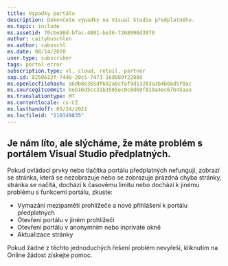 ```yaml
---
title: Výpadky portálu
description: Dokončete výpadky na Visual Studio předplatného.
ms.topic: include
ms.assetid: 70cbe98d-bfac-4801-be36-7268990d3870
author: caitybuschlen
ms.author: cabuschl
ms.date: 08/14/2020
user.type: subscriber
tags: portal-error
subscription.type: vl, cloud, retail, partner
sap.id: 8250612f-7446-20c5-7473-16d089f2280d
ms.openlocfilehash: a6db8e365df692a0cfaf9d13203a3b4b6bd5f0ac
ms.sourcegitcommit: beb16d5cc31b3565ec0c8d69f819a4ec67b45aae
ms.translationtype: MT
ms.contentlocale: cs-CZ
ms.lasthandoff: 05/24/2021
ms.locfileid: "110349835"
---
```

## <a name="were-sorry-to-hear-that-youre-experiencing-an-issue-with-the-visual-studio-subscriptions-portal"></a>Je nám líto, ale slýcháme, že máte problém s portálem Visual Studio předplatných. 

Pokud ovládací prvky nebo tlačítka portálu předplatných nefungují, zobrazí se stránka, která se nezobrazuje nebo se zobrazuje prázdná chyba stránky, stránka se načítá, dochází k časovému limitu nebo dochází k jinému problému s funkcemi portálu, zkuste: 

* Vymazání mezipaměti prohlížeče a nové přihlášení k portálu předplatných 
* Otevření portálu v jiném prohlížeči 
* Otevření portálu v anonymním nebo inprivate okně 
* Aktualizace stránky  

Pokud žádné z těchto jednoduchých řešení problém nevyřeší, kliknutím na Online žádost získejte pomoc.